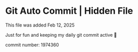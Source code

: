 # Git Auto Commit | Hidden File

This file was added Feb 12, 2025

Just for fun and keeping my daily git commit active 🤪

commit number: 1974360
